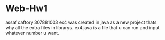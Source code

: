 # Web-Hw1
assaf caftory 307881003
ex4 was created in java as a new project thats why all the extra files in librarys.
ex4.java is a file that u can run and input whatever number u want.
